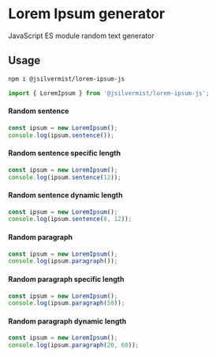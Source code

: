 Lorem Ipsum generator
=====================

JavaScript ES module random text generator

## Usage

```sh
npm i @jsilvermist/lorem-ipsum-js
```

```js
import { LoremIpsum } from '@jsilvermist/lorem-ipsum-js';
```

#### Random sentence

```js
const ipsum = new LoremIpsum();
console.log(ipsum.sentence());
```

#### Random sentence specific length

```js
const ipsum = new LoremIpsum();
console.log(ipsum.sentence(12));
```

#### Random sentence dynamic length

```js
const ipsum = new LoremIpsum();
console.log(ipsum.sentence(8, 12));
```

#### Random paragraph

```js
const ipsum = new LoremIpsum();
console.log(ipsum.paragraph());
```

#### Random paragraph specific length

```js
const ipsum = new LoremIpsum();
console.log(ipsum.paragraph(50));
```

#### Random paragraph dynamic length

```js
const ipsum = new LoremIpsum();
console.log(ipsum.paragraph(20, 60));
```
